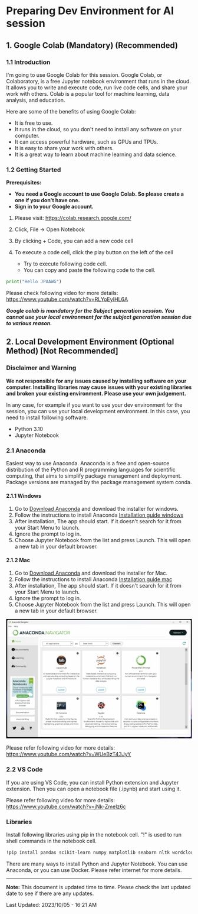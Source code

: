 # Preparing Dev Environment for AI session

## 1. Google Colab (Mandatory) (Recommended)

### 1.1 Introduction

I'm going to use Google Colab for this session. Google Colab, or Colaboratory, is a free Jupyter notebook environment that runs in the cloud. It allows you to write and execute code, run live code cells, and share your work with others. Colab is a popular tool for machine learning, data analysis, and education.

Here are some of the benefits of using Google Colab:

- It is free to use.
- It runs in the cloud, so you don't need to install any software on your computer.
- It can access powerful hardware, such as GPUs and TPUs.
- It is easy to share your work with others.
- It is a great way to learn about machine learning and data science.

### 1.2 Getting Started

**Prerequisites:**

- **You need a Google account to use Google Colab. So please create a one if you don't have one.**
- **Sign in to your Google account.**
  
1. Please visit:
https://colab.research.google.com/

2. Click, File -> Open Notebook
3. By clicking + Code, you can add a new code cell
4. To execute a code cell, click the play button on the left of the cell
   - Try to execute following code cell. 
   - You can copy and paste the following code to the cell.

```python
print("Hello JPAAWG")
```

Please check following video for more details:
https://www.youtube.com/watch?v=RLYoEyIHL6A


***Google colab is mandatory for the Subject generation session. You cannot use your local environment for the subject generation session due to various reason.***



## 2. Local Development Environment (Optional Method) [Not Recommended]

### Disclaimer and Warning

**We not responsible for any issues caused by installing software on your computer. Installing libraries may cause issues with your existing libraries and broken your existing environment. Please use your own judgement.**

In any case, for example if you want to use your dev environment for the session, you can use your local development environment. In this case, you need to install following software.

- Python 3.10
- Jupyter Notebook

### 2.1 Anaconda

Easiest way to use Anaconda. Anaconda is a free and open-source distribution of the Python and R programming languages for scientific computing, that aims to simplify package management and deployment. Package versions are managed by the package management system conda.

#### 2.1.1 Windows

1) Go to [Download Anaconda](https://www.anaconda.com/download#downloads) and download the installer for windows.
2) Follow the instructions to install Anaconda [Installation guide windows](https://docs.anaconda.com/free/anaconda/install/windows/)
3) After installation, The app should start. If it doesn't search for it from your Start Menu to launch.
4) Ignore the prompt to log in.
5) Choose Jupyter Notebook from the list and press Launch. This will open a new tab in your default browser.

#### 2.1.2 Mac

1) Go to [Download Anaconda](https://www.anaconda.com/download#downloads) and download the installer for Mac.
2) Follow the instructions to install Anaconda [Installation guide mac](https://docs.anaconda.com/free/anaconda/install/mac-os/)
3) After installation, The app should start. If it doesn't search for it from your Start Menu to launch.
4) Ignore the prompt to log in.
5) Choose Jupyter Notebook from the list and press Launch. This will open a new tab in your default browser.

![Anaconda Navigator](images/anaconda-navi.png)

Please refer following video for more details:
https://www.youtube.com/watch?v=WUeBzT43JyY

### 2.2 VS Code

If you are using VS Code, you can install Python extension and Jupyter extension. Then you can open a notebook file (.ipynb) and start using it.

Please refer following video for more details:
https://www.youtube.com/watch?v=jNk-ZmeIz6c

### Libraries
Install following libraries using pip in the notebook cell. "!" is used to run shell commands in the notebook cell.

```bash
!pip install pandas scikit-learn numpy matplotlib seaborn nltk wordcloud xgboost lightgbm
```

There are many ways to install Python and Jupyter Notebook. You can use Anaconda, or you can use Docker. Please refer internet for more details.



---

**Note:**
This document is updated time to time. Please check the last updated date to see if there are any updates.

Last Updated: 2023/10/05 - 16:21 AM
